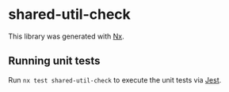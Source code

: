 # shared-util-check

This library was generated with [Nx](https://nx.dev).

## Running unit tests

Run `nx test shared-util-check` to execute the unit tests via [Jest](https://jestjs.io).
